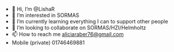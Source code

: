 - 👋 Hi, I’m @LishaR
- 👀 I’m interested in SORMAS
- 🌱 I’m currently learning everything I can to support other people
- 💞️ I’m looking to collaborate on SORMAS/HZI/Helmholtz
- 📫 How to reach me aliciaraber76@gmail.com
- Mobile (private) 01746469881
